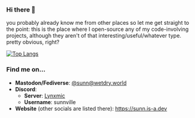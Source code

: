 ### Hi there 👋

you probably already know me from other places so let me get straight to the point: this is the place where I open-source any of my code-involving projects, although they aren't of that interesting/useful/whatever type. pretty obvious, right?

[![Top Langs](https://github-readme-stats.vercel.app/api/top-langs/?username=sunn-ia32&layout=donut)](https://github.com/anuraghazra/github-readme-stats)

### Find me on...

* **Mastodon/Fediverse**: [@sunn@wetdry.world](https://wetdry.world/@sunn)
* **Discord**:
   * **Server**: [Lynxmic](https://discord.gg/wDxDKJU2sj)
   * **Username**: sunnville
* **Website** (other socials are listed there): https://sunn.is-a.dev
